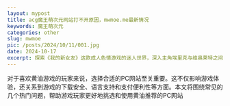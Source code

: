 ```yaml
---
layout: mypost
title: acg魔王萌次元网站打不开原因，mwmoe.me最新情况
keywords: 魔王萌次元
categories: other
slug: mwmoe
pic: /posts/2024/10/11/001.jpg
date: 2024-10-17
excerpt: 探索《我的新女友》这款成人色情游戏的迷人世界，深入主角埃里克与维奥莱特之间的激情关系。玩家将扮演埃里克，穿梭于一系列充满诱惑的场景中，体验从亲密接触到与其他角色的邂逅，满足NTS/NTR世界的多样化口味。游戏以虚拟小说的形式呈现，Vi将遵循NTS路线，涵盖分享、摇摆和暴露狂等元素。
---
```


对于喜欢黄油游戏的玩家来说，选择合适的PC网站至关重要。这不仅影响游戏体验，还关系到游戏的下载安全、语言支持和支付便利性等方面。本文将围绕常见的几个热门问题，帮助游戏玩家更好地挑选和使用黄油推荐的PC网站